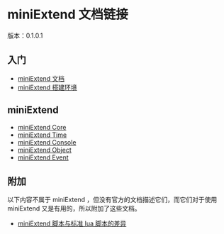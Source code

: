 # miniExtend 文档链接 #
版本：0.1.0.1  

## 入门 ##
- [miniExtend 文档](./document.html)  
- [miniExtend 搭建环境](./environment.html)  

## miniExtend ##
- [miniExtend Core](./core.html)
- [miniExtend Time](./time.html)
- [miniExtend Console](./console.html)
- [miniExtend Object](./object.html)
- [miniExtend Event](./event.html)

## 附加 ##
以下内容不属于 miniExtend ，但没有官方的文档描述它们，而它们对于使用 miniExtend 又是有用的，所以附加了这些文档。  
- [miniExtend 脚本与标准 lua 脚本的差异](./difference.html)  

